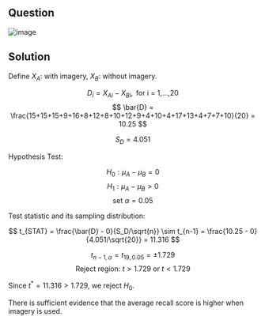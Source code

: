 ## Question

![image](https://github.com/user-attachments/assets/ed8f553b-35ec-4954-a9bd-adf488ee9b29)

## Solution

Define $X_A$: with imagery, $X_B$: without imagery.

$$
D_i = X_{Ai} - X_{Bi}, \text { for i = 1,...,20}
$$
$$
\bar{D} = \frac{15+15+15+9+16+8+12+8+10+12+9+4+10+4+17+13+4+7+7+10}{20} = 10.25
$$

$$
S_D=4.051
$$

Hypothesis Test:

$$
H_0: \mu_A-\mu_B = 0
$$
$$
H_1: \mu_A-\mu_B >0
$$
$$
\text{set } \alpha = 0.05
$$

Test statistic and its sampling distribution:

$$
t_{STAT} = \frac{\bar{D} - 0}{S_D/\sqrt{n}} \sim t_{n-1} = \frac{10.25 - 0}{4.051/\sqrt{20}} = 11.316
$$

$$
t_{n-1,\alpha} = t_{19,0.05} = \pm 1.729
$$
$$
\text{Reject region: } t > 1.729 \text { or } t < 1.729
$$

Since $t^*=11.316 > 1.729$, we reject $H_0$.

There is sufficient evidence that the average recall score is higher when imagery is used.
